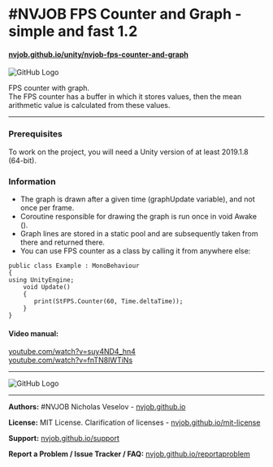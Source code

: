 # #NVJOB FPS Counter and Graph - simple and fast 1.2
#### [nvjob.github.io/unity/nvjob-fps-counter-and-graph](https://nvjob.github.io/unity/nvjob-fps-counter-and-graph)

![GitHub Logo](https://raw.githubusercontent.com/nvjob/nvjob.github.io/master/repo/unity%20assets/fps%20counter%20and%20graph/12/pic/Unity-FPS-Counter-1.jpg)

FPS counter with graph.<br>
The FPS counter has a buffer in which it stores values, then the mean arithmetic value is calculated from these values.

-------------------------------------------------------------------

### Prerequisites
To work on the project, you will need a Unity version of at least 2019.1.8 (64-bit).

### Information
- The graph is drawn after a given time (graphUpdate variable), and not once per frame.<br>
- Coroutine responsible for drawing the graph is run once in void Awake ().<br>
- Graph lines are stored in a static pool and are subsequently taken from there and returned there.<br>
- You can use FPS counter as a class by calling it from anywhere else:
```
public class Example : MonoBehaviour
{
using UnityEngine;
    void Update()
    {
       print(StFPS.Counter(60, Time.deltaTime));       
    }
}
```

#### Video manual:
[youtube.com/watch?v=suy4ND4_hn4](https://www.youtube.com/watch?v=suy4ND4_hn4) <br/>
[youtube.com/watch?v=fnTN8IWTiNs](https://www.youtube.com/watch?v=fnTN8IWTiNs)

-------------------------------------------------------------------

![GitHub Logo](https://raw.githubusercontent.com/nvjob/nvjob.github.io/master/repo/unity%20assets/fps%20counter%20and%20graph/12/pic/Unity-FPS-Counter-0.jpg)

-------------------------------------------------------------------

**Authors:** #NVJOB Nicholas Veselov - [nvjob.github.io](https://nvjob.github.io)

**License:** MIT License. Clarification of licenses - [nvjob.github.io/mit-license](https://nvjob.github.io/mit-license)

**Support:** [nvjob.github.io/support](https://nvjob.github.io/support)

**Report a Problem / Issue Tracker / FAQ:** [nvjob.github.io/reportaproblem](https://nvjob.github.io/reportaproblem)
